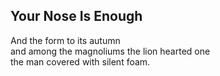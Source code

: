 Your Nose Is Enough
-------------------
And the form to its autumn  
and among the magnoliums the lion hearted one  
the man covered with silent foam.  
